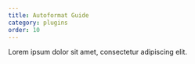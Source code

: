 ```yaml
---
title: Autoformat Guide
category: plugins
order: 10
---
```

Lorem ipsum dolor sit amet, consectetur adipiscing elit.
